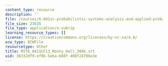 ```yaml
---
content_type: resource
description: ''
file: /courses/6-041sc-probabilistic-systems-analysis-and-applied-probability-fall-2013/36332df9ef9b5ebab88f408f24786e3e_MIT6_041SCF13_Monty_Hall_300k.vtt
file_size: 23635
file_type: application/x-subrip
learning_resource_types: []
license: https://creativecommons.org/licenses/by-nc-sa/4.0/
ocw_type: OCWFile
resourcetype: Other
title: MIT6_041SCF13_Monty_Hall_300k.srt
uid: 36332df9-ef9b-5eba-b88f-408f24786e3e
---
```

